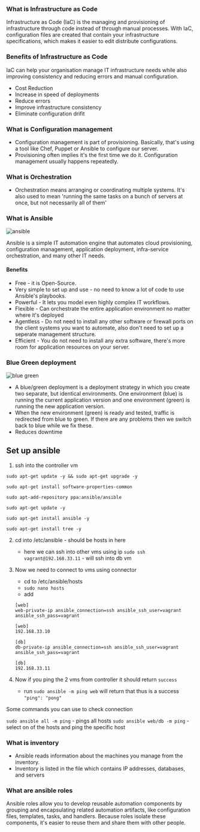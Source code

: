 ### What is Infrastructure as Code
Infrastructure as Code (IaC) is the managing and provisioning of infrastructure through code instead of through manual processes.
With IaC, configuration files are created that contain your infrastructure specifications, which makes it easier to edit distribute configurations.

### Benefits of Infrastructure as Code
IaC can help your organisation manage IT infrastructure needs while also improving consistency and reducing errors and manual configuration.

- Cost Reduction
- Increase in speed of deployments
- Reduce errors
- Improve infrastructure consistency
- Eliminate configuration drifit

### What is Configuration management
- Configuration management is part of provisioning. Basically, that's using a tool like Chef, Puppet or Ansible to configure our server. 
- Provisioning often implies it's the first time we do it. Configuration management usually happens repeatedly.

### What is Orchestration
- Orchestration means arranging or coordinating multiple systems. It's also used to mean 'running the same tasks on a bunch of servers at once, but not necessarily all of them'

### What is Ansible
![ansible](https://user-images.githubusercontent.com/115226294/201696502-b131b5da-ac3a-4655-8e0c-1fd59b965252.png)

Ansible is a simple IT automation engine that automates cloud provisioning, configuration management, application deployment, infra-service orchestration, and many other IT needs.

#### Benefits
- Free - it is Open-Source.
- Very simple to set up and use - no need to know a lot of code to use Ansible's playbooks.
- Powerful - It lets you model even highly complex IT workflows.
- Flexible - Can orchestrate the entire application environment no matter where it's deployed
- Agentless - Do not need to install any other software or firewall ports on the client systems you want to automate, also don't need to set up a seperate management structure.
- Efficient - You do not need to install any extra software, there's more room for application resources on your server.

### Blue Green deployment
![blue green](https://user-images.githubusercontent.com/115226294/201678726-9d3d8c2a-680d-44c6-ad3e-5b43f364a032.jpeg)

- A blue/green deployment is a deployment strategy in which you create two separate, but identical environments. One environment (blue) is running the current application version and one environment (green) is running the new application version.
- When the new environment (green) is ready and tested, traffic is redirected from blue to green. If there are any problems then we switch back to blue while we fix these.
- Reduces downtime


## Set up ansible
1. ssh into the controller vm
```
sudo apt-get update -y && sudo apt-get upgrade -y 

sudo apt-get install software-properties-common

sudo apt-add-repository ppa:ansible/ansible

sudo apt-get update -y

sudo apt-get install ansible -y

sudo apt-get install tree -y
```
2. cd into /etc/ansible - should be hosts in here
    - here we can ssh into other vms using ip
`sudo ssh vagrant@192.168.33.11` - will ssh into db vm

3. Now we need to connect to vms using connector
    - cd to /etc/ansible/hosts
    - `sudo nano hosts`
    - add
    ```
    [web]
    web-private-ip ansible_connection=ssh ansible_ssh_user=vagrant ansible_ssh_pass=vagrant

    [web]
    192.168.33.10
    ```
    ```
    [db]
    db-private-ip ansible_connection=ssh ansible_ssh_user=vagrant ansible_ssh_pass=vagrant

    [db]
    192.168.33.11
    ```
4. Now if you ping the 2 vms from controller it should return `success`
    - run `sudo ansible -m ping web` will return that thus is a success `"ping": "pong"`

Some commands you can use to check connection

`sudo ansible all -m ping` - pings all hosts
`sudo ansible web/db -m ping` - select on of the hosts and ping the specific host

### What is inventory
- Ansible reads information about the machines you manage from the inventory.
- Inventory is listed in the file which contains IP addresses, databases, and servers
### What are ansible roles
Ansible roles allow you to develop reusable automation components by grouping and encapsulating related automation artifacts, like configuration files, templates, tasks, and handlers. Because roles isolate these components, it's easier to reuse them and share them with other people.